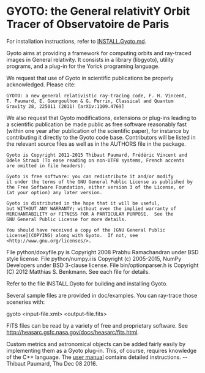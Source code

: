 # GYOTO: the General relativitY Orbit Tracer of Observatoire de Paris

For installation instructions, refer to
[INSTALL.Gyoto.md](INSTALL.GYOTO.md).

Gyoto aims at providing a framework for computing orbits and
ray-traced images in General relativity. It consists in a library
(libgyoto), utility programs, and a plug-in for the Yorick programing
language.

We request that use of Gyoto in scientific publications be properly
acknowledged. Please cite:

    GYOTO: a new general relativistic ray-tracing code, F. H. Vincent,
    T. Paumard, E. Gourgoulhon & G. Perrin, Classical and Quantum
    Gravity 28, 225011 (2011) [arXiv:1109.4769]

We also request that Gyoto modifications, extensions or plug-ins
leading to a scientific publication be made public as free software
reasonably fast (within one year after publication of the scientific
paper), for instance by contributing it directly to the Gyoto
code base. Contributors will be listed in the relevant source files as
well as in the AUTHORS file in the package.

    Gyoto is Copyright 2011-2015 Thibaut Paumard, Frédéric Vincent and
    Odele Straub (To ease reading on non-UTF8 systems, French accents
    are omitted in file headers).

    Gyoto is free software: you can redistribute it and/or modify
    it under the terms of the GNU General Public License as published by
    the Free Software Foundation, either version 3 of the License, or
    (at your option) any later version.

    Gyoto is distributed in the hope that it will be useful,
    but WITHOUT ANY WARRANTY; without even the implied warranty of
    MERCHANTABILITY or FITNESS FOR A PARTICULAR PURPOSE.  See the
    GNU General Public License for more details.

    You should have received a copy of the [GNU General Public
    License](COPYING) along with Gyoto.  If not, see
    <http://www.gnu.org/licenses/>.

File python/doxyfile.py is Copyright 2008 Prabhu Ramachandran under
BSD style license. File python/numpy.i is Copyright (c) 2005-2015,
NumPy Developers under BSD 3-clause license. File bin/optionparser.h
is Copyright (C) 2012 Matthias S. Benkmann. See each file for details.

Refer to the file INSTALL.Gyoto for building and installing Gyoto.

Several sample files are provided in doc/examples. You can ray-trace
those sceneries with:

  gyoto <input-file.xml> <output-file.fits>

FITS files can be read by a variety of free and proprietary
software. See http://heasarc.gsfc.nasa.gov/docs/heasarc/fits.html.

Custom metrics and astronomical objects can be added fairly easily by
implementing them as a Gyoto plug-in. This, of course, requires
knowledge of the C++ language. The [user
manual](http://gyoto.obspm.fr/GyotoManual.pdf) contains detailed
instructions.
                        -- Thibaut Paumard, Thu Dec 08 2016.
